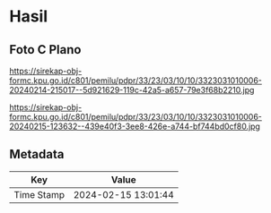 # Hasil

## Foto C Plano

https://sirekap-obj-formc.kpu.go.id/c801/pemilu/pdpr/33/23/03/10/10/3323031010006-20240214-215017--5d921629-119c-42a5-a657-79e3f68b2210.jpg

https://sirekap-obj-formc.kpu.go.id/c801/pemilu/pdpr/33/23/03/10/10/3323031010006-20240215-123632--439e40f3-3ee8-426e-a744-bf744bd0cf80.jpg


## Metadata

| Key        | Value               |
| ---------- | ------------------- |
| Time Stamp | 2024-02-15 13:01:44 |



